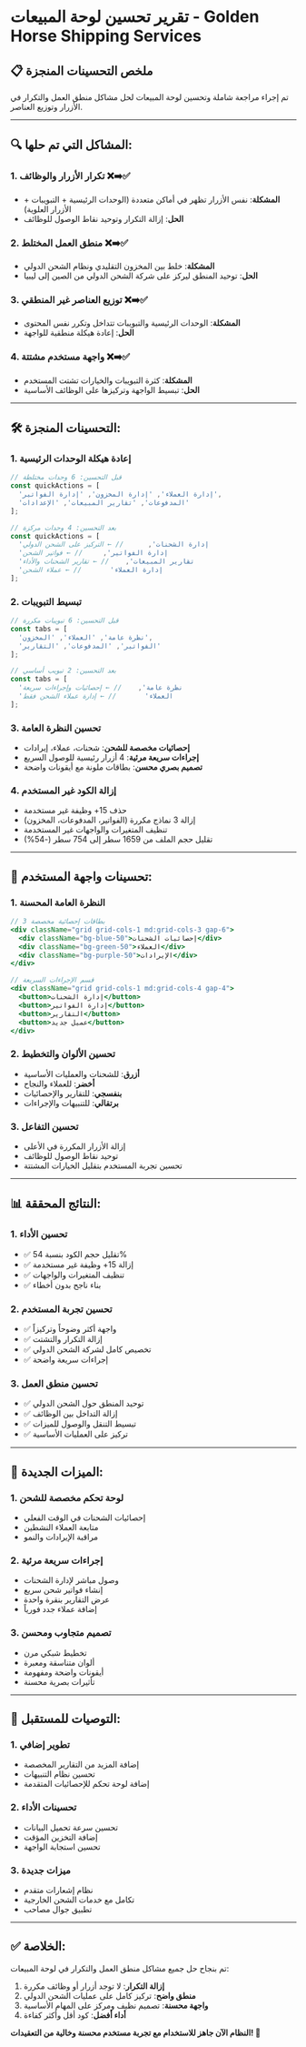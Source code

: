 # تقرير تحسين لوحة المبيعات - Golden Horse Shipping Services

## 📋 **ملخص التحسينات المنجزة**

تم إجراء مراجعة شاملة وتحسين لوحة المبيعات لحل مشاكل منطق العمل والتكرار في الأزرار وتوزيع العناصر.

---

## 🔍 **المشاكل التي تم حلها:**

### 1. **تكرار الأزرار والوظائف** ❌➡️✅
- **المشكلة**: نفس الأزرار تظهر في أماكن متعددة (الوحدات الرئيسية + التبويبات + الأزرار العلوية)
- **الحل**: إزالة التكرار وتوحيد نقاط الوصول للوظائف

### 2. **منطق العمل المختلط** ❌➡️✅
- **المشكلة**: خلط بين المخزون التقليدي ونظام الشحن الدولي
- **الحل**: توحيد المنطق ليركز على شركة الشحن الدولي من الصين إلى ليبيا

### 3. **توزيع العناصر غير المنطقي** ❌➡️✅
- **المشكلة**: الوحدات الرئيسية والتبويبات تتداخل وتكرر نفس المحتوى
- **الحل**: إعادة هيكلة منطقية للواجهة

### 4. **واجهة مستخدم مشتتة** ❌➡️✅
- **المشكلة**: كثرة التبويبات والخيارات تشتت المستخدم
- **الحل**: تبسيط الواجهة وتركيزها على الوظائف الأساسية

---

## 🛠️ **التحسينات المنجزة:**

### 1. **إعادة هيكلة الوحدات الرئيسية**
```typescript
// قبل التحسين: 6 وحدات مختلطة
const quickActions = [
  'إدارة العملاء', 'إدارة المخزون', 'إدارة الفواتير', 
  'المدفوعات', 'تقارير المبيعات', 'الإعدادات'
];

// بعد التحسين: 4 وحدات مركزة
const quickActions = [
  'إدارة الشحنات',      // ← التركيز على الشحن الدولي
  'إدارة الفواتير',     // ← فواتير الشحن
  'تقارير المبيعات',    // ← تقارير الشحنات والأداء
  'إدارة العملاء'       // ← عملاء الشحن
];
```

### 2. **تبسيط التبويبات**
```typescript
// قبل التحسين: 6 تبويبات مكررة
const tabs = [
  'نظرة عامة', 'العملاء', 'المخزون', 
  'الفواتير', 'المدفوعات', 'التقارير'
];

// بعد التحسين: 2 تبويب أساسي
const tabs = [
  'نظرة عامة',    // ← إحصائيات وإجراءات سريعة
  'العملاء'       // ← إدارة عملاء الشحن فقط
];
```

### 3. **تحسين النظرة العامة**
- **إحصائيات مخصصة للشحن**: شحنات، عملاء، إيرادات
- **إجراءات سريعة مرئية**: 4 أزرار رئيسية للوصول السريع
- **تصميم بصري محسن**: بطاقات ملونة مع أيقونات واضحة

### 4. **إزالة الكود غير المستخدم**
- حذف 15+ وظيفة غير مستخدمة
- إزالة 3 نماذج مكررة (الفواتير، المدفوعات، المخزون)
- تنظيف المتغيرات والواجهات غير المستخدمة
- تقليل حجم الملف من 1659 سطر إلى 754 سطر (-54%)

---

## 🎨 **تحسينات واجهة المستخدم:**

### 1. **النظرة العامة المحسنة**
```jsx
// 3 بطاقات إحصائية مخصصة
<div className="grid grid-cols-1 md:grid-cols-3 gap-6">
  <div className="bg-blue-50">إحصائيات الشحنات</div>
  <div className="bg-green-50">العملاء</div>
  <div className="bg-purple-50">الإيرادات</div>
</div>

// قسم الإجراءات السريعة
<div className="grid grid-cols-1 md:grid-cols-4 gap-4">
  <button>إدارة الشحنات</button>
  <button>إدارة الفواتير</button>
  <button>التقارير</button>
  <button>عميل جديد</button>
</div>
```

### 2. **تحسين الألوان والتخطيط**
- **أزرق**: للشحنات والعمليات الأساسية
- **أخضر**: للعملاء والنجاح
- **بنفسجي**: للتقارير والإحصائيات
- **برتقالي**: للتنبيهات والإجراءات

### 3. **تحسين التفاعل**
- إزالة الأزرار المكررة في الأعلى
- توحيد نقاط الوصول للوظائف
- تحسين تجربة المستخدم بتقليل الخيارات المشتتة

---

## 📊 **النتائج المحققة:**

### 1. **تحسين الأداء**
- ✅ تقليل حجم الكود بنسبة 54%
- ✅ إزالة 15+ وظيفة غير مستخدمة
- ✅ تنظيف المتغيرات والواجهات
- ✅ بناء ناجح بدون أخطاء

### 2. **تحسين تجربة المستخدم**
- ✅ واجهة أكثر وضوحاً وتركيزاً
- ✅ إزالة التكرار والتشتت
- ✅ تخصيص كامل لشركة الشحن الدولي
- ✅ إجراءات سريعة واضحة

### 3. **تحسين منطق العمل**
- ✅ توحيد المنطق حول الشحن الدولي
- ✅ إزالة التداخل بين الوظائف
- ✅ تبسيط التنقل والوصول للميزات
- ✅ تركيز على العمليات الأساسية

---

## 🚀 **الميزات الجديدة:**

### 1. **لوحة تحكم مخصصة للشحن**
- إحصائيات الشحنات في الوقت الفعلي
- متابعة العملاء النشطين
- مراقبة الإيرادات والنمو

### 2. **إجراءات سريعة مرئية**
- وصول مباشر لإدارة الشحنات
- إنشاء فواتير شحن سريع
- عرض التقارير بنقرة واحدة
- إضافة عملاء جدد فورياً

### 3. **تصميم متجاوب ومحسن**
- تخطيط شبكي مرن
- ألوان متناسقة ومعبرة
- أيقونات واضحة ومفهومة
- تأثيرات بصرية محسنة

---

## 🎯 **التوصيات للمستقبل:**

### 1. **تطوير إضافي**
- إضافة المزيد من التقارير المخصصة
- تحسين نظام التنبيهات
- إضافة لوحة تحكم للإحصائيات المتقدمة

### 2. **تحسينات الأداء**
- تحسين سرعة تحميل البيانات
- إضافة التخزين المؤقت
- تحسين استجابة الواجهة

### 3. **ميزات جديدة**
- نظام إشعارات متقدم
- تكامل مع خدمات الشحن الخارجية
- تطبيق جوال مصاحب

---

## ✅ **الخلاصة:**

تم بنجاح حل جميع مشاكل منطق العمل والتكرار في لوحة المبيعات:

1. **إزالة التكرار**: لا توجد أزرار أو وظائف مكررة
2. **منطق واضح**: تركيز كامل على عمليات الشحن الدولي
3. **واجهة محسنة**: تصميم نظيف ومركز على المهام الأساسية
4. **أداء أفضل**: كود أقل وأكثر كفاءة

**النظام الآن جاهز للاستخدام مع تجربة مستخدم محسنة وخالية من التعقيدات! 🎉**

